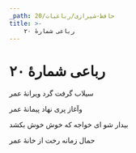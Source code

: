 ```yaml
---
_path: حافظ-شیرازی/رباعیات/20
title: >-
    رباعی شمارهٔ ۲۰
---
```

# رباعی شمارهٔ ۲۰

<div class="b" id="bn1"><div class="m1"><p>سیلاب گرفت گرد ویرانهٔ عمر</p></div>
<div class="m2"><p>وآغاز پری نهاد پیمانهٔ عمر</p></div></div>
<div class="b" id="bn2"><div class="m1"><p>بیدار شو ای خواجه که خوش خوش بکشد</p></div>
<div class="m2"><p>حمال زمانه رخت از خانهٔ عمر</p></div></div>
